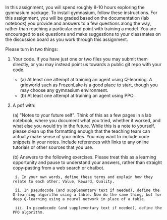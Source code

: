 In this assignment, you will spend roughly 8-10 hours exploring the gymnasium package. To install gymnasium, follow these instructions. For this assignment, you will be graded based on the documentation (lab notebook) you provide and answers to a few questions along the way, rather than reaching a particular end point with training a model. You are encouraged to ask questions and make suggestions to your classmates on the discussion board as you work through this assignment. 

Please turn in two things:
1. Your code. If you have just one or two files you may submit them directly, or you may instead point us towards a public git repo with your code. 

    - (a) At least one attempt at training an agent using Q-learning. A gridworld such as FrozenLake is a good place to start, though you may choose any gymnasium environment. 
    - (b) At least one attempt at training an agent using PPO. 

2. A pdf with:

    (a) "Notes to your future self". Think of this as a few pages in a lab notebook, where you document what you tried, whether it worked, and what else you would try in the future. While this is a note to yourself, please clean up the formatting enough that the teaching team can actually make sense of your notes. You may want to include code snippets in your notes. Include references with links to any online tutorials or other sources that you use. 

    (b) Answers to the following exercises. Please treat this as a learning opportunity and pause to understand your answers, rather than straight copy-pasting from a web search or chatbot. 
    
        i. In your own words, define these terms and explain how they relate to each other: Value, Reward, Quality. 

        ii. In pseudocode (and supplementary text if needed), define the Q-learning algorithm using a table. Now do the same thing, but for deep Q-learning using a neural network in place of a table. 

        iii. In pseudocode (and supplementary text if needed), define the PPO algorithm.  